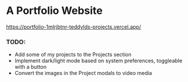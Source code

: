 # A Portfolio Website

https://portfolio-1mlrjbtnr-teddylds-projects.vercel.app/

### TODO:

- Add some of my projects to the Projects section
- Implement dark/light mode based on system preferences, toggleable with a button
- Convert the images in the Project modals to video media
